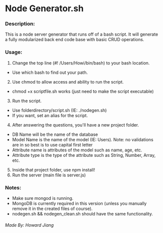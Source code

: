 Node Generator.sh
===============
### Description:
This is a node server generator that runs off of a bash script. It will generate a fully modularized back end code base with basic CRUD operations.

### Usage:
1. Change the top line (#! /Users/Howi/bin/bash) to your bash location.
 * Use which bash to find out your path.
2. Use chmod to allow access and ability to run the script.
 * chmod +x scriptfile.sh works (just need to make the script executable)
3. Run the script.
 * Use folderdirectory/script.sh (IE: ./nodegen.sh)
 * If you want, set an alias for the script.
4. After answering the questions, you'll have a new project folder.
 * DB Name will be the name of the database
 * Model Name is the name of the model (IE: Users). Note: no validations are in so best is to use capital first letter
 * Attribute name is attributes of the model such as name, age, etc.
 * Attribute type is the type of the attribute such as String, Number, Array, etc.
5. Inside that project folder, use npm install!
6. Run the server (main file is server.js)

### Notes:
* Make sure mongod is running.
* MongoDB is currently required in this version (unless you manually remove it in the created files of course).
* nodegen.sh && nodegen_clean.sh should have the same functionality. 

###### Made By: <i>Howard Jiang</i>